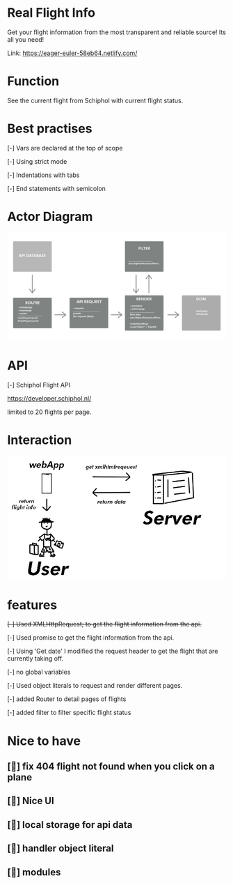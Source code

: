 # Real Flight Info

Get your flight information from the most transparent and reliable source!
Its all you need!


Link: https://eager-euler-58eb64.netlify.com/

# Function

See the current flight from Schiphol with current flight status.

# Best practises

[-] Vars are declared at the top of scope

[-] Using strict mode

[-] Indentations with tabs

[-] End statements with semicolon


# Actor Diagram
![interaction diagram](./week1/public/img/actor_diagram.png)

# API
[-]	Schiphol Flight API

https://developer.schiphol.nl/

limited to 20 flights per page.

# Interaction

![interaction diagram](./week1/public/img/interaction_diagram.png)


# features
<s>[-] Used XMLHttpRequest; to get the flight information from the api.</s>

[-] Used promise to get the flight information from the api.

[-] Using 'Get date' I modified the request header to get the flight that are currently taking off.

[-] no global variables

[-] Used object literals to request and render different pages.

[-] added Router to detail pages of flights

[-] added filter to filter specific flight status

# Nice to have

## [📇] fix 404 flight not found when you click on a plane

## [💉] Nice UI

## [🎰] local storage for api data

## [🎰] handler object literal

## [🎰] modules
